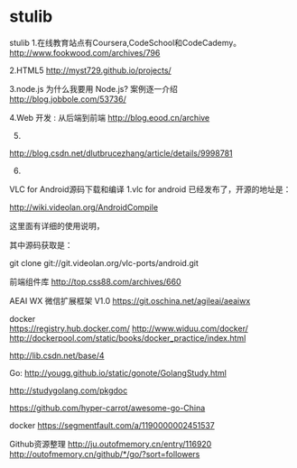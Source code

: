 # stulib
stulib
1.在线教育站点有Coursera,CodeSchool和CodeCademy。
  http://www.fookwood.com/archives/796

2.HTML5
http://myst729.github.io/projects/

3.node.js
为什么我要用 Node.js? 案例逐一介绍
http://blog.jobbole.com/53736/

4.Web 开发 : 从后端到前端 
http://blog.eood.cn/archive

5.
http://blog.csdn.net/dlutbrucezhang/article/details/9998781

6.
VLC for Android源码下载和编译
1.vlc for android  已经发布了，开源的地址是：
 
http://wiki.videolan.org/AndroidCompile
 
这里面有详细的使用说明，
 
其中源码获取是：
 
git clone git://git.videolan.org/vlc-ports/android.git


前端组件库
http://top.css88.com/archives/660


AEAI WX 微信扩展框架 V1.0 
https://git.oschina.net/agileai/aeaiwx

docker  
https://registry.hub.docker.com/
http://www.widuu.com/docker/
http://dockerpool.com/static/books/docker_practice/index.html

http://lib.csdn.net/base/4


Go:
http://yougg.github.io/static/gonote/GolangStudy.html

http://studygolang.com/pkgdoc


https://github.com/hyper-carrot/awesome-go-China


docker
https://segmentfault.com/a/1190000002451537



Github资源整理
http://ju.outofmemory.cn/entry/116920
http://outofmemory.cn/github/*/go/?sort=followers
